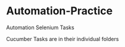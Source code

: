 # Automation-Practice

Automation
  Selenium Tasks
  
Cucumber Tasks are in their individual folders
